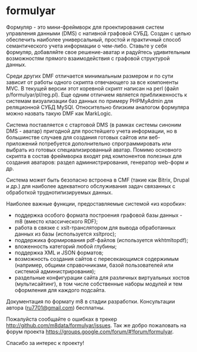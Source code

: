 # formulyar
Формуляр - это мини-фреймворк для проектирования систем управления данными (DMS) с нативной графовой СУБД. 
Создан с целью обеспечить наиболее универсальный, простой и практичный способ семантического учета информации о чем-либо. Ставьте у себя формуляр, добавляйте свое решение-аватар и радуйтесь удивительным возможностям прямого взаимодействия с графовой структурой данных.

Среди других DMF отличается минимальным размером и по сути зависит от работы одного скрипта отвечающего за все компоненты MVC. В текущей версии этот коревной скрипт написан на perl (файл p/formulyar/pl/reg.pl). Еще одним отличием является приближенность к системам визуализации баз данных по примеру PHPMyAdmin для реляционной СУБД MySQl. Относительно близким аналогом формуляра можно назвать такую DMF как MarkLogic.

Система поставляется с стартовой DMS (в рамках системы синоним DMS - аватар) пригодной для простейшего учета информации, но в большинстве случаев для создания готовых сайтов или веб-приложений потребуется дополнительно спрограммировать или выбрать из готовых специализированный аватар. Помимо основного скрипта в состав фреймворка входят ряд компонентов полезных для создания аватаров: раздел администрирования, генератор web-форм и др.

Система может быть безопасно встроена в CMF (такие как Bitrix, Drupal и др.) для наиболее адекватного обслуживания задач связанных с обработкой труднотипизируемых данных. 

Наиболее важные функции, предоставляемые системой «из коробки»:
- поддержка особого формата построения графовой базы данных - m8 (вместо классического RDF);
- работа в связке с xslt-транслятором для вывода обработанных данных из базы (используется xsltproc);
- поддержика формирования pdf-файлов (используется wkhtmltopdf);
- вложенность категорий любой глубины;
- поддержка XML и JSON форматов;
- возможность создания сайтов с пересекающимся содержимым (например, общими справочниками, базой пользователей или системой администрирования);
- раздельные конфигурации сайта для различных виртуальных хостов (мультисайтинг), в том числе собственные наборы модулей и тем оформления для каждого подсайта.

Документация по формату m8 в стадии разработки. Консультации автора (ru7701@gmail.com) бесплатны.

Пожалуйста сообщайте о ошибках в трекер http://github.com/m8data/formulyar/issues. Так же добро пожаловать на форум проекта https://groups.google.com/forum/#!forum/formulyar. 

Спасибо за интерес к проекту!